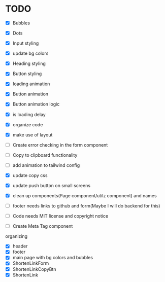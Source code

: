 # TODO

- [x] Bubbles
- [x] Dots
- [x] Input styling
- [x] update bg colors
- [x] Heading styling
- [x] Button styling

- [x] loading animation
- [x] Button animation
- [x] Button animation logic
- [x] is loading delay

- [x] organize code
- [x] make use of layout
- [ ] Create error checking in the form component
- [ ] Copy to clipboard functionality 
- [ ] add animation to tailwind config
- [x] update copy css
- [x] update push button on small screens
- [x] clean up components(Page component/utilz component) and names 
- [ ] footer needs links to github and form(Maybe I will do backend for this)
- [ ] Code needs MIT license and copyright notice
- [ ] Create Meta Tag component


organizing
- [x] header
- [x] footer
- [x] main page with bg colors and bubbles
- [x] ShortenLinkForm
- [x] ShortenLinkCopyBtn
- [x] ShortenLink